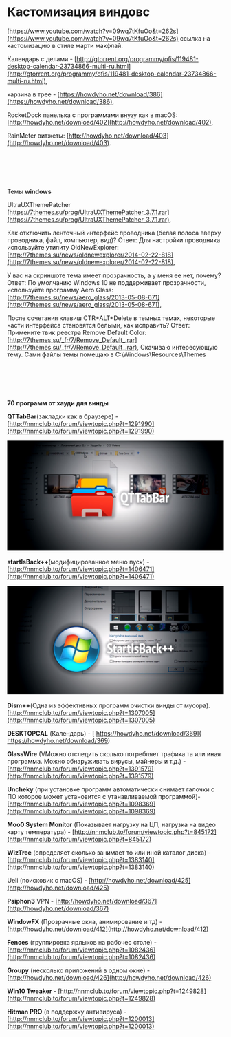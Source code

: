 # Кастомизация виндовс

[https://www.youtube.com/watch?v=09wq7tKfuOo&t=262s](https://www.youtube.com/watch?v=09wq7tKfuOo&t=262s) ссылка на кастомизацию в стиле марти макфлай.

Календарь с делами - [http://gtorrent.org/programmy/ofis/119481-desktop-calendar-23734866-multi-ru.html](http://gtorrent.org/programmy/ofis/119481-desktop-calendar-23734866-multi-ru.html),

карзина в трее - [https://howdyho.net/download/386](https://howdyho.net/download/386),

RocketDock панелька с программами внузу как в macOS:  [http://howdyho.net/download/402](http://howdyho.net/download/402),

RainMeter  витжеты: [http://howdyho.net/download/403](http://howdyho.net/download/403).


<br>
<br>
<br>
<br>

Темы **windows**

 UltraUXThemePatcher [https://7themes.su/prog/UltraUXThemePatcher_3.7.1.rar](https://7themes.su/prog/UltraUXThemePatcher_3.7.1.rar),

 Как отключить ленточный интерфейс проводника (белая полоса вверху проводника, файл, компьютер, вид)?
Ответ: Для настройки проводника используйте утилиту OldNewExplorer: [http://7themes.su/news/oldnewexplorer/2014-02-22-818](http://7themes.su/news/oldnewexplorer/2014-02-22-818),

У вас на скриншоте тема имеет прозрачность, а у меня ее нет, почему?
Ответ: По умолчанию Windows 10 не поддерживает прозрачности, используйте программу Aero Glass: [http://7themes.su/news/aero_glass/2013-05-08-671](http://7themes.su/news/aero_glass/2013-05-08-671),

После сочетания клавиш CTR+ALT+Delete в темных темах, некоторые части интерфейса становятся белыми, как исправить?
Ответ: Примените твик реестра Remove Default Color: [http://7themes.su/_fr/7/Remove_Default_.rar](http://7themes.su/_fr/7/Remove_Default_.rar),
Скачиваю интересующую тему. Сами файлы темы помещаю в C:\Windows\Resources\Themes

<br>
<br>
<br>
<br>

**70 программ от хауди для винды**

**QTTabBar**(закладки как в браузере) - [http://nnmclub.to/forum/viewtopic.php?t=1291990](http://nnmclub.to/forum/viewtopic.php?t=1291990) 

![](img/001.png)

**startlsBack++**(модифицированное меню пуск) - [http://nnmclub.to/forum/viewtopic.php?t=1406471](http://nnmclub.to/forum/viewtopic.php?t=1406471)

![](img/002.png)

**Dism++**(Одна из эффективных программ очистки винды от мусора). 
[http://nnmclub.to/forum/viewtopic.php?t=1307005](http://nnmclub.to/forum/viewtopic.php?t=1307005)

**DESKTOPCAL** (Календарь) - [ https://howdyho.net/download/369]( https://howdyho.net/download/369)

**GlassWire** (VМожно отследить сколько потребляет трафика та или иная программа. Можно обнаруживать вирусы, майнеры и т.д.) - [http://nnmclub.to/forum/viewtopic.php?t=1391579](http://nnmclub.to/forum/viewtopic.php?t=1391579)

**Uncheky** (при установке программ автоматически снимает галочки с ПО которое может установится с утанавливаемой программой)- [http://nnmclub.to/forum/viewtopic.php?t=1098369](http://nnmclub.to/forum/viewtopic.php?t=1098369)

**Moo0 System Monitor** (Показывает нагрузку на ЦП, нагрузка на видео карту температура) - [http://nnmclub.to/forum/viewtopic.php?t=845172](http://nnmclub.to/forum/viewtopic.php?t=845172)

**WizTree** (определяет сколько занимает то или иной каталог диска) - [http://nnmclub.to/forum/viewtopic.php?t=1383140](http://nnmclub.to/forum/viewtopic.php?t=1383140)

Ueli (поисковик с macOS) - [http://howdyho.net/download/425](http://howdyho.net/download/425)

**Psiphon3**  VPN - [http://howdyho.net/download/367](http://howdyho.net/download/367)

**WindowFX** (Прозрачные окна, анимирование и тд) - [http://howdyho.net/download/412](http://howdyho.net/download/412)

**Fences** (группировка ярлыков на рабочес столе) - [http://nnmclub.to/forum/viewtopic.php?t=1082436](http://nnmclub.to/forum/viewtopic.php?t=1082436)

**Groupy** (несколько приложений в одном окне) - [http://howdyho.net/download/426](http://howdyho.net/download/426)

 **Win10 Tweaker** - [http://nnmclub.to/forum/viewtopic.php?t=1249828](http://nnmclub.to/forum/viewtopic.php?t=1249828)

**Hitman PRO** (в поддержку антивируса) - [http://nnmclub.to/forum/viewtopic.php?t=1200013](http://nnmclub.to/forum/viewtopic.php?t=1200013)



